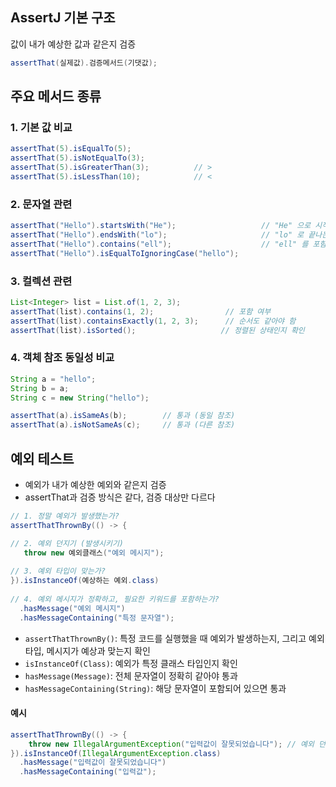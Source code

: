 ## AssertJ 기본 구조
값이 내가 예상한 값과 같은지 검증
```java
assertThat(실제값).검증메서드(기댓값);
```

## 주요 메서드 종류
### 1. 기본 값 비교
```java
assertThat(5).isEqualTo(5);              
assertThat(5).isNotEqualTo(3);           
assertThat(5).isGreaterThan(3);          // >
assertThat(5).isLessThan(10);            // <
```

### 2. 문자열 관련
```java
assertThat("Hello").startsWith("He");                   // "He" 으로 시작하는지
assertThat("Hello").endsWith("lo");                     // "lo" 로 끝나는지
assertThat("Hello").contains("ell");                    // "ell" 를 포함하는지
assertThat("Hello").isEqualToIgnoringCase("hello"); 
```

### 3. 컬렉션 관련
```java
List<Integer> list = List.of(1, 2, 3);
assertThat(list).contains(1, 2);                // 포함 여부
assertThat(list).containsExactly(1, 2, 3);      // 순서도 같아야 함
assertThat(list).isSorted();                   // 정렬된 상태인지 확인
```

### 4. 객체 참조 동일성 비교
```java
String a = "hello";
String b = a;
String c = new String("hello");

assertThat(a).isSameAs(b);        // 통과 (동일 참조)
assertThat(a).isNotSameAs(c);     // 통과 (다른 참조)
```

## 예외 테스트
- 예외가 내가 예상한 예외와 같은지 검증
- assertThat과 검증 방식은 같다, 검증 대상만 다르다
```java
// 1. 정말 예외가 발생했는가? 
assertThatThrownBy(() -> {

// 2. 예외 던지기 (발생시키기)
   throw new 예외클래스("예외 메시지");
    
// 3. 예외 타입이 맞는가?
}).isInstanceOf(예상하는 예외.class)
    
// 4. 예외 메시지가 정확하고, 필요한 키워드를 포함하는가?
  .hasMessage("예외 메시지")
  .hasMessageContaining("특정 문자열");
```
- `assertThatThrownBy()`: 특정 코드를 실행했을 때 예외가 발생하는지, 그리고 예외 타입, 메시지가 예상과 맞는지 확인
- `isInstanceOf(Class)`: 예외가 특정 클래스 타입인지 확인
- `hasMessage(Message)`: 전체 문자열이 정확히 같아야 통과
- `hasMessageContaining(String)`: 해당 문자열이 포함되어 있으면 통과

#### 예시
```java
assertThatThrownBy(() -> { 
    throw new IllegalArgumentException("입력값이 잘못되었습니다"); // 예외 던지기 (발생시키기)
}).isInstanceOf(IllegalArgumentException.class) 
  .hasMessage("입력값이 잘못되었습니다")
  .hasMessageContaining("입력값");
```